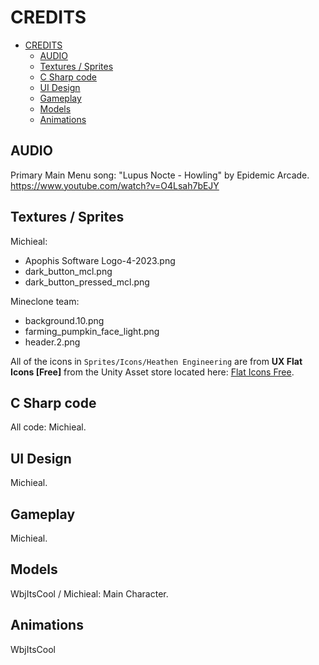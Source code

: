 CREDITS
================

<!-- TOC -->
* [CREDITS](#credits)
  * [AUDIO](#audio)
  * [Textures / Sprites](#textures--sprites)
  * [C Sharp code](#c-sharp-code)
  * [UI Design](#ui-design)
  * [Gameplay](#gameplay)
  * [Models](#models)
  * [Animations](#animations)
<!-- TOC -->

AUDIO
-------

Primary Main Menu song: "Lupus Nocte - Howling" by Epidemic Arcade. https://www.youtube.com/watch?v=O4Lsah7bEJY


Textures / Sprites
-------

Michieal:
* Apophis Software Logo-4-2023.png
* dark_button_mcl.png
* dark_button_pressed_mcl.png

Mineclone team:
* background.10.png
* farming_pumpkin_face_light.png
* header.2.png

All of the icons in `Sprites/Icons/Heathen Engineering` are from **UX Flat Icons 
[Free]** from the Unity Asset store located here: [Flat Icons Free](https://assetstore.unity.com/packages/2d/gui/icons/ux-flat-icons-free-202525).

C Sharp code
-------
All code: Michieal.

UI Design
-------
Michieal.

Gameplay
-------
Michieal.

Models
-------
WbjItsCool / Michieal: Main Character.

Animations
-------
WbjItsCool
